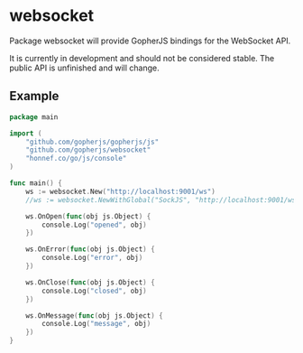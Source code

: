 websocket
=========

Package websocket will provide GopherJS bindings for the WebSocket API.

It is currently in development and should not be considered stable. The public API is unfinished and will change.

Example
-------

```go
package main

import (
	"github.com/gopherjs/gopherjs/js"
	"github.com/gopherjs/websocket"
	"honnef.co/go/js/console"
)

func main() {
	ws := websocket.New("http://localhost:9001/ws")
	//ws := websocket.NewWithGlobal("SockJS", "http://localhost:9001/ws")

	ws.OnOpen(func(obj js.Object) {
		console.Log("opened", obj)
	})

	ws.OnError(func(obj js.Object) {
		console.Log("error", obj)
	})

	ws.OnClose(func(obj js.Object) {
		console.Log("closed", obj)
	})

	ws.OnMessage(func(obj js.Object) {
		console.Log("message", obj)
	})
}
```
